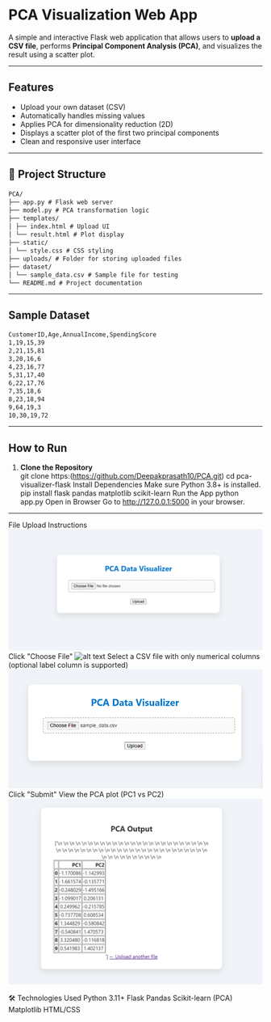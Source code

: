 #  PCA Visualization Web App

A simple and interactive Flask web application that allows users to **upload a CSV file**, performs **Principal Component Analysis (PCA)**, and visualizes the result using a scatter plot.

---

##  Features

- Upload your own dataset (CSV)
- Automatically handles missing values
- Applies PCA for dimensionality reduction (2D)
- Displays a scatter plot of the first two principal components
- Clean and responsive user interface

---


## 📁 Project Structure
```
PCA/
├── app.py # Flask web server
├── model.py # PCA transformation logic
├── templates/
│ ├── index.html # Upload UI
│ └── result.html # Plot display
├── static/
│ └── style.css # CSS styling
├── uploads/ # Folder for storing uploaded files
├── dataset/
│ └── sample_data.csv # Sample file for testing
└── README.md # Project documentation
```

---

##  Sample Dataset
```
CustomerID,Age,AnnualIncome,SpendingScore
1,19,15,39
2,21,15,81
3,20,16,6
4,23,16,77
5,31,17,40
6,22,17,76
7,35,18,6
8,23,18,94
9,64,19,3
10,30,19,72

```

---

##  How to Run

1. **Clone the Repository**  
        git clone https:(https://github.com/Deepakprasath10/PCA.git)
        cd pca-visualizer-flask
        Install Dependencies
        Make sure Python 3.8+ is installed.
        pip install flask pandas matplotlib scikit-learn
        Run the App
        python app.py
        Open in Browser
        Go to http://127.0.0.1:5000 in your browser.
---
File Upload Instructions
![alt text](<Screenshot 2025-08-01 144015.png>)
Click "Choose File"
![alt text](image.png)
Select a CSV file with only numerical columns (optional label column is supported)
![alt text](<Screenshot 2025-08-01 144051.png>)
Click "Submit"
View the PCA plot (PC1 vs PC2)
![alt text](<Screenshot 2025-08-01 144102.png>)

🛠 Technologies Used
    Python 3.11+
    Flask
    Pandas
    Scikit-learn (PCA)
    Matplotlib
    HTML/CSS
